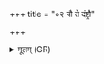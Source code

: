 +++
title = "०२ यौ ते दंष्ट्रौ"

+++
<details><summary>मूलम् (GR)</summary>

यौ ते दंष्ट्रौ सुदिहौ रोपयिष्णू  
निर् ह्वयेते दक्षिणाः सं च पश्यतः ।  
अनाष्ट्रं नः पितरस् तत् कृणोतु  
यूपे बद्धं प्रमुमुचिमा यद् अन्नम् ॥
</details>